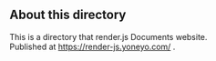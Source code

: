 
## About this directory

This is a directory that render.js Documents website.  
Published at https://render-js.yoneyo.com/ .
